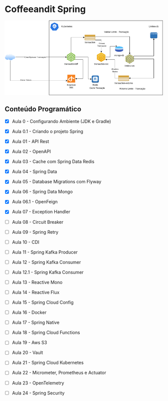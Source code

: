 # Coffeeandit Spring

![arquiterua](.github/arquitetura.png)

## Conteúdo Programático

- [x] Aula 0 - Configurando Ambiente (JDK e Gradle)

- [x] Aula 0.1 - Criando o projeto Spring

- [x] Aula 01 - API Rest

- [x] Aula 02 - OpenAPI

- [x] Aula 03 - Cache com Spring Data Redis

- [x] Aula 04 - Spring Data

- [x] Aula 05 - Database Migrations com Flyway

- [x] Aula 06 - Spring Data Mongo

- [x] Aula 06.1 - OpenFeign

- [x] Aula 07 - Exception Handler

- [ ] Aula 08 - Circuit Breaker

- [ ] Aula 09 - Spring Retry

- [ ] Aula 10 - CDI

- [ ] Aula 11 - Spring Kafka Producer

- [ ] Aula 12 - Spring Kafka Consumer

- [ ] Aula 12.1 - Spring Kafka Consumer

- [ ] Aula 13 - Reactive Mono

- [ ] Aula 14 - Reactive Flux

- [ ] Aula 15 - Spring Cloud Config

- [ ] Aula 16 - Docker

- [ ] Aula 17 - Spring Native

- [ ] Aula 18 - Spring Cloud Functions

- [ ] Aula 19 - Aws S3

- [ ] Aula 20 - Vault

- [ ] Aula 21 - Spring Cloud Kubernetes

- [ ] Aula 22 - Micrometer, Prometheus e Actuator

- [ ] Aula 23 - OpenTelemetry

- [ ] Aula 24 - Spring Security